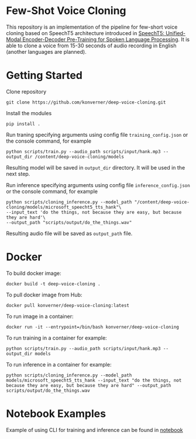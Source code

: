 # Few-Shot Voice Cloning

This repository is an implementation of the pipeline for few-short voice cloning based on SpeechT5 architecture introduced in [ SpeechT5: Unified-Modal Encoder-Decoder Pre-Training for Spoken Language Processing](https://arxiv.org/abs/2110.07205).
It is able to clone a voice from 15-30 seconds of audio recording in English (another languages are planned).

# Getting Started

Clone repository 
```angular2html
git clone https://github.com/konverner/deep-voice-cloning.git
```

Install the modules
```angular2html
pip install .
```

Run traning specifying arguments using config file `training_config.json` or the console command, for example
```angular2html
python scripts/train.py --audio_path scripts/input/hank.mp3 --output_dir /content/deep-voice-cloning/models
```
Resulting model will be saved in `output_dir` directory. It will be used in the next step.

Run inference specifying arguments using config file `inference_config.json` or the console command, for example
```angular2html
python scripts/cloning_inference.py --model_path "/content/deep-voice-cloning/models/microsoft_speecht5_tts_hank"\
--input_text 'do the things, not because they are easy, but because they are hard'\
--output_path "scripts/output/do_the_things.wav"
```

Resulting audio file will be saved as `output_path` file.

# Docker

To build docker image:

```
docker build -t deep-voice-cloning .
```

To pull docker image from Hub:

```angular2html
docker pull konverner/deep-voice-cloning:latest
```

To run image in a container:

```
docker run -it --entrypoint=/bin/bash konverner/deep-voice-cloning
```

To run training in a container for example:

```
python scripts/train.py --audio_path scripts/input/hank.mp3 --output_dir models
```

To run inference in a container for example:

```
python scripts/cloning_inference.py --model_path models/microsoft_speecht5_tts_hank --input_text "do the things, not because they are easy, but because they are hard" --output_path scripts/output/do_the_things.wav
```


# Notebook Examples

Example of using CLI for training and inference can be found in [notebook](https://github.com/konverner/deep-voice-cloning/blob/main/notebooks/CLI_Example.ipynb)

